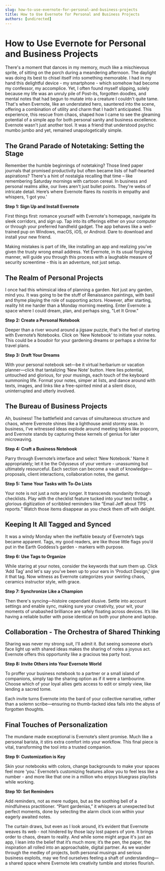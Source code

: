 ```yaml
---
slug: how-to-use-evernote-for-personal-and-business-projects
title: How to Use Evernote for Personal and Business Projects
authors: [undirected]
---
```



# How to Use Evernote for Personal and Business Projects

There's a moment that dances in my memory, much like a mischievous sprite, of sitting on the porch during a meandering afternoon. The daylight was doing its best to chisel itself into something memorable. I had in my hand this delightful device - my smartphone - which somehow had become my confessor, my accomplice. Yet, I often found myself slipping, solely because my life was an unruly pile of Post-its, forgotten doodles, and mental notes that had begun to mutate into a creature I couldn't quite tame. That's when Evernote, like an understated hero, sauntered into the scene, offering a combination of utility and charm that I hadn’t anticipated. This experience, this rescue from chaos, shaped how I came to see the gleaming potential of a simple app for both personal sanity and business excellence. Evernote wasn't just another tool. It was a friend that understood psychic mumbo jumbo and yet, remained unapologetically simple.

## The Grand Parade of Notetaking: Setting the Stage

Remember the humble beginnings of notetaking? Those lined paper journals that promised productivity but often became lists of half-hearted aspirations? There's a hint of nostalgia recalling that time – like remembering Saturday mornings with cartoon cereal. In business and personal realms alike, our lives aren't just bullet points. They're webs of intricate detail. Here’s where Evernote flares its nostrils in empathy and whispers, ‘I got you.’ 

**Step 1: Sign Up and Install Evernote**

First things first: romance yourself with Evernote's homepage, navigate its sleek corridors, and sign up. Tap into its offerings either on your computer or through your preferred handheld gadget. The app behaves like a well-trained pup on Windows, macOS, iOS, or Android. Dare to download and install your new friend.

Making mistakes is part of life, like installing an app and realizing you’ve given the trusty wrong email address. Yet Evernote, in its usual forgiving manner, will guide you through this process with a laughable measure of security screentime - this is an adventure, not just setup.

## The Realm of Personal Projects

I once had this whimsical idea of planning a garden. Not just any garden, mind you. It was going to be the stuff of Renaissance paintings, with basil and thyme playing the role of supporting actors. However, after starting, reality hit me harder than a Monday morning meeting. Enter Evernote: a space where I could dream, plan, and perhaps sing, "Let It Grow."

**Step 2: Create a Personal Notebook**

Deeper than a river wound around a jigsaw puzzle, that's the feel of starting with Evernote’s Notebooks. Click on 'New Notebook' to initiate your notes. This could be a boudoir for your gardening dreams or perhaps a shrine for travel plans.

**Step 3: Draft Your Dreams**

With your personal notebook set—be it virtual herbarium or vacation planner—click that tantalizing ‘New Note’ button. Here lies potential, untouched and glorious, for your musings, each touch of the keyboard summoning life. Format your notes, simper at lists, and dance around with texts, images, and links like a free-spirited mind at a silent disco, uninterrupted and utterly involved.

## The Bureau of Business Projects

Ah, business! The battlefield and canvas of simultaneous structure and chaos, where Evernote shines like a lighthouse amid stormy seas. In business, I’ve witnessed ideas explode around meeting tables like popcorn, and Evernote stands by capturing these kernels of genius for later microwaving. 

**Step 4: Craft a Business Notebook**

Parry through Evernote’s interface and select ‘New Notebook.’ Name it appropriately; let it be the Odysseus of your venture - unassuming but ultimately resourceful. Each section can become a vault of knowledge—proposals, client interactions, collaboration notes, the gamut.

**Step 5: Tame Your Tasks with To-Do Lists**

Your note is not just a note any longer. It transcends mundanity through checklists. Play with the checklist feature tucked into your text toolbar, a glorious digitization of scribbled reminders like “Email Jeff about TPS reports.” Watch those items disappear as you check them off with delight.

## Keeping It All Tagged and Synced

It was a windy Monday when the ineffable beauty of Evernote’s tags became apparent. Tags, my good readers, are like those little flags you’d put in the Earth Goddess’s garden - markers with purpose. 

**Step 6: Use Tags to Organize**

While staring at your notes, consider the keywords that sum them up. Click ‘Add Tag’ and let's say you've been up to your ears in 'Product Design,' give it that tag. Now witness as Evernote categorizes your swirling chaos, ceramics instructor style, with grace.

**Step 7: Synchronize Like a Champion**

Then there's syncing—histoire cependant élusive. Settle into account settings and enable sync, making sure your creativity, your wit, your moments of unabashed brilliance are safely floating across devices. It’s like having a reliable butler with poise identical on both your phone and laptop.

## Collaboration - The Orchestra of Shared Thinking

Sharing was never my strong suit, I'll admit it. But seeing someone else’s face light up with shared ideas makes the sharing of notes a joyous act. Evernote offers this opportunity like a gracious tea party host. 

**Step 8: Invite Others into Your Evernote World**

To proffer your business notebook to a partner or a small island of companions, simply tap the sharing option as if it were a tambourine. Choose which of your loyal allies gets access to edit or simply view, like lending a sacred tome.

Each invite turns Evernote into the bard of your collective narrative, rather than a solemn scribe—ensuring no thumb-tacked idea falls into the abyss of forgotten thoughts.

## Final Touches of Personalization

The mundane made exceptional is Evernote’s silent promise. Much like a personal barista, it stirs extra comfort into your workflow. This final piece is vital, transforming the tool into a trusted companion.

**Step 9: Customization is Key**

Skin your notebooks with colors, change backgrounds to make your spaces feel more ‘you.' Evernote’s customizing features allow you to feel less like a number - and more like that one in a million who enjoys bluegrass playlists while working.

**Step 10: Set Reminders**

Add reminders, not as mere nudges, but as the soothing bell of a mindfulness practitioner. “Plant gardenias,” it whispers at unexpected but perfect moments, done by selecting the alarm clock icon within your eagerly awaited notes.

The curtain draws, but even as I look around, it’s evident that Evernote weaves its web - not hindered by those lazy lost papers of yore. It brings order to chaos, dream to reality. And while some might argue it's just an app, I lean into the belief that it’s much more; it’s the pen, the paper, the inspiration all rolled into an approachable, digital partner. As we wander through the medley of projects, both personal musings and serious business exploits, may we find ourselves feeling a shaft of understanding—a shared space where Evernote lets creativity tumble and stories flourish.